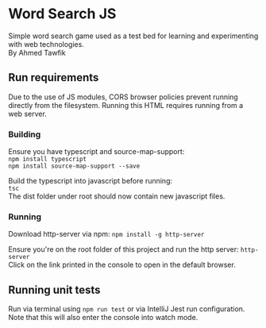 # Word Search JS
Simple word search game used as a test bed for learning and experimenting with web technologies.\
By Ahmed Tawfik

## Run requirements
Due to the use of JS modules, CORS browser policies prevent running directly from the filesystem. Running this HTML requires running from a web server.

### Building
Ensure you have typescript and source-map-support:\
```npm install typescript```\
```npm install source-map-support --save```

Build the typescript into javascript before running:\
```tsc```\
The dist folder under root should now contain new javascript files.

### Running
Download http-server via npm: ```npm install -g http-server```

Ensure you're on the root folder of this project and run the http server: ```http-server```\
Click on the link printed in the console to open in the default browser.

## Running unit tests
Run via terminal using `npm run test` or via IntelliJ Jest run configuration. Note that this will also enter the console into watch mode.